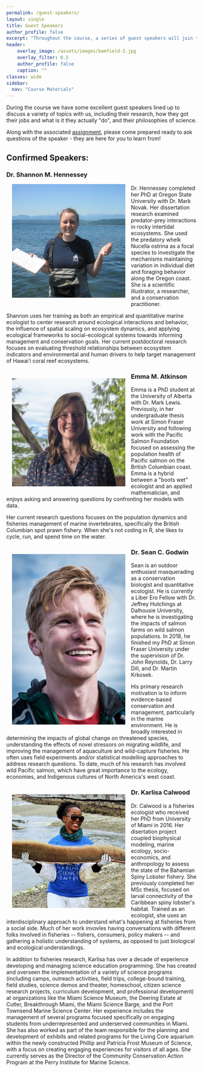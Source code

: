 ```yaml
---
permalink: /guest-speakers/
layout: single
title: Guest Speakers 
author_profile: false
excerpt: "Throughout the course, a series of guest speakers will join the class to give talks on their research, their jobs, and how they think about science"
header:
    overlay_image: /assets/images/bamfield-3.jpg
    overlay_filter: 0.5
    author_profile: false
    caption: ""
classes: wide
sidebar:
  nav: "Course Materials"
---
```


During the course we have some excellent guest speakers lined up to discuss a variety of topics with us, including their research, how they got their jobs and what is it they actually "do", and their philosophies of science. 

Along with the associated [assignment](/assignments/guest-speakers.md), please come prepared ready to ask questions of the speaker - they are here for you to learn from!

## Confirmed Speakers:

### Dr. Shannon M. Hennessey <img align="left" src="/assets/images/shannon-m-h.jpg" style="padding: 15px" alt="drawing" width="300"/>

Dr. Hennessey completed her PhD at Oregon State University with Dr. Mark Novak. Her dissertation research examined predator-prey interactions in rocky intertidal ecosystems. She used the predatory whelk Nucella ostrina as a focal species to investigate the mechanisms maintaining variation in individual diet and foraging behavior along the Oregon coast. She is a scientific illustrator, a researcher, and a conservation practitioner.

Shannon uses her training as both an empirical and quantitative marine ecologist to center research around ecological interactions and behavior, the influence of spatial scaling on ecosystem dynamics, and applying ecological frameworks to social-ecological systems towards informing management and conservation goals. Her current postdoctoral research focuses on evaluating threshold relationships between ecosystem indicators and environmental and human drivers to help target management of Hawai‘i coral reef ecosystems.

### Emma M. Atkinson <img align="left" src="/assets/images/emma-m-a.jpg" style="padding: 15px" alt="drawing" width="300"/>

Emma is a PhD student at the University of Alberta with Dr. Mark Lewis. Previously, in her undergraduate thesis work at Simon Fraser University and following work with the Pacific Salmon Foundation focused on assessing the population health of Pacific salmon on the British Columbian coast. Emma is a hybrid between a "boots wet" ecologist and an applied mathematician, and enjoys asking and answering questions by confronting her models with data. 

Her current research questions focuses on the population dynamics and fisheries management of marine invertebrates, specifically the British Columbian spot prawn fishery. When she's not coding in R, she likes to cycle, run, and spend time on the water.

### Dr. Sean C. Godwin <img align="left" src="/assets/images/sean.jpg" style="padding: 15px" alt="drawing" width="300"/>

Sean is an outdoor enthusiast masquerading as a conservation biologist and quantitative ecologist. He is currently a Liber Ero Fellow with Dr. Jeffrey Hutchings at Dalhousie University, where he is investigating the impacts of salmon farms on wild salmon populations. In 2018, he finished my PhD at Simon Fraser University under the supervision of Dr. John Reynolds, Dr. Larry Dill, and Dr. Martin Krkosek. 

His primary research motivation is to inform evidence-based conservation and management, particularly in the marine environment. He is broadly interested in determining the impacts of global change on threatened species, understanding the effects of novel stressors on migrating wildlife, and improving the management of aquaculture and wild-capture fisheries. He often uses field experiments and/or statistical modelling approaches to address research questions. To date, much of his research has involved wild Pacific salmon, which have great importance to the ecology, economies, and Indigenous cultures of North America's west coast.

### Dr. Karlisa Calwood <img align="left" src="/assets/images/karlissa.jpg" style="padding: 15px" alt="drawing" width="300"/>

Dr. Calwood is a fisheries ecologist who received her PhD from University of Miami in 2016. Her disertation project coupled biophysical modeling, marine ecology, socio-economics, and anthropology to assess the state of the Bahamian Spiny Lobster fishery. She previously completed her MSc thesis, focused on larval connectivity of the Caribbean spiny lobster's habitat. Trained as an ecologist, she uses an interdisciplinary approach to understand what's happening at fisheries from a social side. Much of her work invovles having conversations with different folks involved in fisheries -- fishers, consumers, policy makers -- and gathering a holistic understanding of systems, as opposed to just biological and ecological understandings. 

In addition to fisheries research, Karlisa has over a decade of experience developing and managing science education programming. She has created and overseen the implementation of a variety of science programs (including camps, outreach activities, field trips, college-bound training, field studies, science demos and theater, homeschool, citizen science research projects, curriculum development, and professional development) at organizations like the Miami Science Museum, the Deering Estate at Cutler, Breakthrough Miami, the Miami Science Barge, and the Port Townsend Marine Science Center.  Her experience includes the management of several programs focused specifically on engaging students from underrepresented and underserved communities in Miami. She has also worked as part of the team responsible for the planning and development of exhibits and related programs for the Living Core aquarium within the newly constructed Phillip and Patricia Frost Museum of Science, with a focus on creating engaging experiences for visitors of all ages.  She currently serves as the Director of the Community Conservation Action Program at the Perry Institute for Marine Science.    